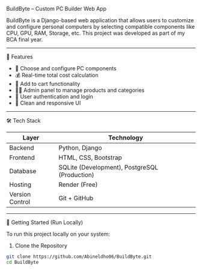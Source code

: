 BuildByte – Custom PC Builder Web App

BuildByte is a Django-based web application that allows users to customize and configure personal computers by selecting compatible components like CPU, GPU, RAM, Storage, etc. This project was developed as part of my BCA final year.

---

📌 Features

- 🧩 Choose and configure PC components
- 💰 Real-time total cost calculation
- 🛒 Add to cart functionality
- 👨‍💻 Admin panel to manage products and categories
- 🔐 User authentication and login
- 🎨 Clean and responsive UI

---

🛠 Tech Stack

| Layer        | Technology         |
|--------------|--------------------|
| Backend      | Python, Django     |
| Frontend     | HTML, CSS, Bootstrap |
| Database     | SQLite (Development), PostgreSQL (Production) |
| Hosting      | Render (Free)      |
| Version Control | Git + GitHub     |

---

🚀 Getting Started (Run Locally)

To run this project locally on your system:

1. Clone the Repository
```bash
git clone https://github.com/Abineldho06/BuildByte.git
cd BuildByte
